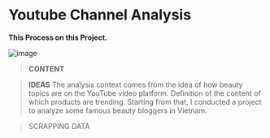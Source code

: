 # Youtube Channel Analysis

**This Process on this Project.**

![image](https://user-images.githubusercontent.com/113614347/225645157-ae69658b-c122-4a45-8332-f3ac344835ad.png)


> **CONTENT**

> **IDEAS**
The analysis context comes from the idea of how beauty topics are on the YouTube video platform. Definition of the content of which products are trending. Starting from that, I conducted a project to analyze some famous beauty bloggers in Vietnam.

>SCRAPPING DATA
